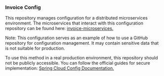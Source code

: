 ### Invoice Config

This repository manages configuration for a distributed microservices environment. The microservices that interact with this configuration repository can be found here: [invoice-microservices.](https://github.com/apettiigrew/invoice-microservices)

Note: This configuration serves as an example of how to use a GitHub repository for configuration management. It may contain sensitive data that is not suitable for production.

To use this method in a real production environment, this repository should not be publicly accessible. You can follow the official guides for secure implementation: [Spring Cloud Config Documentation.
](https://docs.spring.io/spring-cloud-config/docs/current/reference/html/#_environment_repository)
